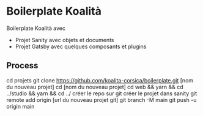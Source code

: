 # Boilerplate Koalità
 
Boilerplate Koalità avec
 
  - Projet Sanity avec objets et documents
  - Projet Gatsby avec quelques composants et plugins

## Process 

cd projets
git clone https://github.com/koalita-corsica/boilerplate.git [nom du nouveau projet]
cd [nom du nouveau projet]
cd web && yarn && cd ../studio && yarn && cd ../
créer le repo sur git
créer le projet dans sanity
git remote add origin [url du nouveau projet git]
git branch -M main
git push -u origin main
